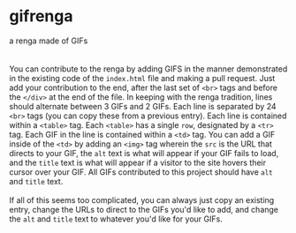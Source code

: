 # gifrenga
a renga made of GIFs
<br><br><br>
You can contribute to the renga by adding GIFS in the manner demonstrated in the existing code of the `index.html` file and making a pull request. Just add your contribution to the end, after the last set of `<br>` tags and before the `</div>` at the end of the file. In keeping with the renga tradition, lines should alternate between 3 GIFs and 2 GIFs. Each line is separated by 24 `<br>` tags (you can copy these from a previous entry). Each line is contained within a `<table>` tag. Each `<table>` has a single `row`, designated by a `<tr>` tag. Each GIF in the line is contained within a `<td>` tag. You can add a GIF inside of the `<td>` by adding an `<img>` tag wherein the `src` is the URL that directs to your GIF, the `alt` text is what will appear if your GIF fails to load, and the `title` text is what will appear if a visitor to the site hovers their cursor over your GIF. All GIFs contributed to this project should have `alt` and `title` text.
<br><br>
If all of this seems too complicated, you can always just copy an existing entry, change the URLs to direct to the GIFs you'd like to add, and change the `alt` and `title` text to whatever you'd like for your GIFs.
